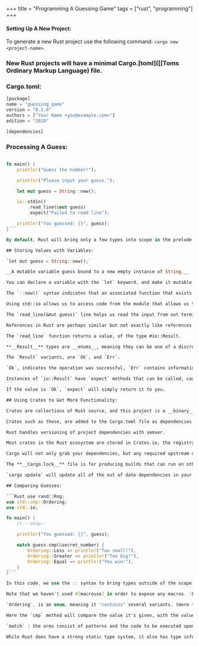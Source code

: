 +++
title = "Programming A Guessing Game"
tags = ["rust", "programming"]
+++

#### Setting Up A New Project:

To generate a new Rust project use the following command: `cargo new <project-name>`.

### New Rust projects will have a minimal Cargo.[toml]([[Toms Ordinary Markup Language) file.

### Cargo.toml:


```Rust 
[package]
name = "guessing_game"
version = "0.1.0"
authors = ["Your Name <you@example.com>"]
edition = "2018"

[dependencies]
```



### Processing A Guess:

```Rust use std::io;

fn main() {
    println!("Guess the number!");

    println!("Please input your guess.");

    let mut guess = String::new();

    io::stdin()
        .read_line(&mut guess)
        .expect("Failed to read line");

    println!("You guessed: {}", guess);
}```

By default, Rust will bring only a few types into scope in the prelude, so if you want a type that isn't available in the prelude, you have to add it yourself, with the `use <type>` statement.

## Storing Values with Variables:

`let mut guess = String::new();`

__A mutable variable guess bound to a new empty instance of String.__

You can declare a variable with the `let` keyword, and make it mutable with the `mut` keyword.

The `::new()` syntax indicates that an associated function that exists on a type is being called. `new` exists on mosts types, for creating new values of certain times.

Using std::io allows us to access code from the module that allows us to deal with input an output, and it provides the Read and Write traits, which can be implemented in other types.

The `read_line(&mut guess)` line helps us read the input from out terminal, the stdin, and it allows us to store that input in our mutable variable, which we indicate is a reference to a mutable variable with the `&mut` syntax.

References in Rust are perhaps similar but not exactly like references in the context of 'pass by reference', but they allow multiple parts of code to access a datum without copying it into memory each time.

The `read_line` function returns a value, of the type #io::Result.

**__Result__** types are __enums__, meaning they can be one of a discrete, finite set of values, which are referred to as __variants__.

The `Result` variants, are `Ok`, and `Err`.

`Ok`, indicates the operation was successful, `Err` contains information on how/why it wasn't.

Instances of `io::Result` have `expect` methods that can be called, causing the program to crash and display your message.

If the value is `Ok`, `expect` will simply return it to you.

## Using Crates to Get More Functionality:

Crates are collections of Rust source, and this project is a __binary__ crate, intended to be an executable, but there are also library crates, such as `rand`, which are intended to be used in building binary crates.

Crates such as these, are added to the Cargo.toml file as dependencies.

Rust handles versioning of project dependencies with semver.

Most crates in the Rust ecosystem are stored in Crates.io, the registry for libraries.

Cargo will not only grab your dependencies, but any required upstream dependencies that those depend on as well.

The **__Cargo.lock__** file is for producing builds that can run on other computers, even if changes in the dependencies take places, and are on a new SemVer than the ones your project depends on.

`cargo update` will update all of the out of date dependencies in your Cargo.toml file, but 

## Comparing Guesses:

```Rust use rand::Rng;
use std::cmp::Ordering;
use std::io;

fn main() {
    // --snip--

    println!("You guessed: {}", guess);

    match guess.cmp(&secret_number) {
        Ordering::Less => println!("Too small!"),
        Ordering::Greater => println!("Too big!"),
        Ordering::Equal => println!("You win!"),
    }
}```

In this code, we use the :: syntax to bring types outside of the scope of the prelude into local scope for use.

Note that we haven't used #[macrouse] in order to expose any macros. :P

`Ordering`, is an enum, meaning it "contains" several variants, (more technically, can be of the type of one of several variants), which are `Greater`, `Less`, and `Equal`.

Here the `cmp` method will compare the value it's given, with the value it was called on, and will return one of the `Ordering` variant types, which match will then compare with the arm's of it's body.

`match` : the arms consist of patterns and the code to be executed upon a match between a pattern and a value.

While Rust does have a strong static type system, it also has type inference, for instance, we didn't have to indicate guess was a string.
